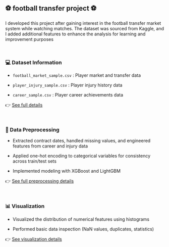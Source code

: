 ## ⚽ football transfer project ⚽

I developed this project after gaining interest in the football transfer market system while watching matches. The dataset was sourced from Kaggle, and I added additional features to enhance the analysis for learning and improvement purposes

<br/>

### 💻 Dataset Information

- `football_market_sample.csv` : Player market and transfer data  

- `player_injury_sample.csv` : Player injury history data  

- `career_sample.csv` : Player career achievements data  

👉 [See full details](https://github.com/LeeYuchan75/football-transfer-project/tree/main/soccer%20market%20project/Temp%20folder)

<br/>

### 🔧 Data Preprocessing

- Extracted contract dates, handled missing values, and engineered features from career and injury data  

- Applied one-hot encoding to categorical variables for consistency across train/test sets  

- Implemented modeling with XGBoost and LightGBM

👉 [See full preprocessing details](https://github.com/LeeYuchan75/football-transfer-project/tree/main/soccer%20market%20project/Data%20preprocessing)

<br/>

### 📊 Visualization

- Visualized the distribution of numerical features using histograms
  
- Performed basic data inspection (NaN values, duplicates, statistics)

👉 [See visualization details](https://github.com/LeeYuchan75/football-transfer-project/blob/main/soccer%20market%20project/visualization/visualization_class.py)

<br/>


